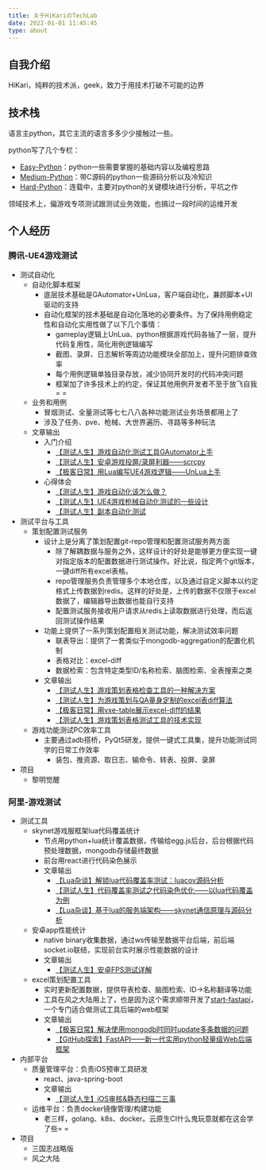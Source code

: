 ```yaml
---
title: 关于HiKariのTechLab
date: 2022-01-01 11:45:45
type: about
---
```


## 自我介绍

HiKari，纯粹的技术派，geek，致力于用技术打破不可能的边界

## 技术栈

语言主python，其它主流的语言多多少少接触过一些。

python写了几个专栏：

- [Easy-Python](https://utmhikari.top/categories/Easy-Python/)：python一些需要掌握的基础内容以及编程思路
- [Medium-Python](https://utmhikari.top/categories/Medium-Python/)：带C源码的python一些源码分析以及冷知识
- [Hard-Python](https://utmhikari.top/categories/Hard-Python/)：连载中，主要对python的关键模块进行分析，平坑之作

领域技术上，偏游戏专项测试跟测试业务效能，也搞过一段时间的运维开发

## 个人经历

### 腾讯-UE4游戏测试

- 测试自动化
  - 自动化脚本框架
    - 底层技术基础是GAutomator+UnLua，客户端自动化，兼顾脚本+UI驱动的支持
    - 自动化框架的技术基础是自动化落地的必要条件。为了保持用例稳定性和自动化实用性做了以下几个事情：
      - gameplay逻辑上UnLua、python根据游戏代码各抽了一层，提升代码复用性，简化用例逻辑编写
      - 截图、录屏、日志解析等周边功能模块全部加上，提升问题排查效率
      - 每个用例逻辑单独目录存放，减少协同开发时的代码冲突问题
      - 框架加了许多技术上的约定，保证其他用例开发者不至于放飞自我= =
  - 业务和用例
    - 冒烟测试、全量测试等七七八八各种功能测试业务场景都用上了
    - 涉及了任务、pve、枪械、大世界遍历、寻路等多种玩法
  - 文章输出
    - 入门介绍
      - [【测试人生】游戏自动化测试工具GAutomator上手](https://utmhikari.top/2020/05/05/testlife/try_gautomator/)
      - [【测试人生】安卓游戏投屏/录屏利器——scrcpy](https://utmhikari.top/2020/07/18/testlife/scrcpy/)
      - [【极客日常】用Lua编写UE4游戏逻辑——UnLua上手](https://utmhikari.top/2020/08/02/geekdaily/unlua_try/)
    - 心得体会
      - [【测试人生】游戏自动化该怎么做？](https://utmhikari.top/2020/09/06/testlife/game_autotest/)
      - [【测试人生】UE4游戏枪械自动化测试的一些设计](https://utmhikari.top/2021/04/17/testlife/ue4_weapon_autotest/)
      - [【测试人生】副本自动化测试](https://utmhikari.top/2021/05/20/testlife/dungeon_autotest/)
- 测试平台与工具
  - 策划配置测试服务
    - 设计上是分离了策划配置git-repo管理和配置测试服务两方面
      - 除了解耦数据与服务之外，这样设计的好处是能够更方便实现一键对指定版本的配置数据进行测试操作。好比说，指定两个git版本，一键diff所有excel表格。
      - repo管理服务负责管理多个本地仓库，以及通过自定义脚本以约定格式上传数据到redis。这样的好处是，上传的数据不仅限于excel数据了，编辑器导出数据也能自行支持
      - 配置测试服务接收用户请求从redis上读取数据进行处理，而后返回测试操作结果
    - 功能上提供了一系列策划配置相关测试功能，解决测试效率问题
      - 联表导出：提供了一套类似于mongodb-aggregation的配置化机制
      - 表格对比：excel-diff
      - 数据检索：包含特定类型ID/名称检索、脑图检索、全表搜索之类
    - 文章输出
      - [【测试人生】游戏策划表格检查工具的一种解决方案](https://utmhikari.top/2021/03/06/testlife/table_check/)
      - [【测试人生】为游戏策划与QA量身定制的excel表diff算法](https://utmhikari.top/2020/01/23/testlife/excel_diff/)
      - [【极客日常】用vxe-table展示excel-diff的结果](https://utmhikari.top/2021/05/01/geekdaily/excel_diff_vxe-table/)
      - [【测试人生】游戏策划表格测试工具的技术实现](https://utmhikari.top/2021/06/01/testlife/table_test_tool/)
  - 游戏功能测试PC效率工具
    - 主要通过adb搭桥，PyQt5研发，提供一键式工具集，提升功能测试同学的日常工作效率
      - 装包、推资源、取日志、输命令、转表、投屏、录屏
- 项目
    - 黎明觉醒

### 阿里-游戏测试

- 测试工具
  - skynet游戏服框架lua代码覆盖统计
    - 节点用python+lua统计覆盖数据，传输给egg.js后台，后台根据代码预处理数据，mongodb存储最终数据
    - 前台用react进行代码染色展示
    - 文章输出
      - [【Lua杂谈】解锁lua代码覆盖率测试：luacov源码分析](https://utmhikari.top/2019/03/10/luatalk/luacov/)
      - [【测试人生】代码覆盖率测试之代码染色优化——以lua代码覆盖为例](https://utmhikari.top/2020/06/13/testlife/coverage_beautify/)
      - [【Lua杂谈】基于lua的服务端架构——skynet通信原理与源码分析](https://utmhikari.top/2019/10/20/luatalk/skynet/)
  - 安卓app性能统计
    - native binary收集数据，通过ws传输至数据平台后端，前后端socket.io联结，实现前台实时展示性能数据的设计
    - 文章输出
      - [【测试人生】安卓FPS测试详解](https://utmhikari.top/2019/07/13/testlife/android_fps/)
  - excel策划配置工具
    - 实时更新配置数据，提供导表检查、脑图检索、ID->名称翻译等功能
    - 工具在风之大陆用上了，也是因为这个需求顺带开发了[start-fastapi](https://github.com/utmhikari/start-fastapi)，一个专门适合做测试工具后端的web框架
    - 文章输出
      - [【极客日常】解决使用mongodb时同时update多条数据的问题](https://utmhikari.top/2020/01/12/geekdaily/mongo_multi_updatemany/)
      - [【GitHub探索】FastAPI——新一代实用python轻量级Web后端框架](https://utmhikari.top/2020/02/01/githubdiscovery/fastapi/)
- 内部平台
  - 质量管理平台：负责iOS预审工具研发
    - react、java-spring-boot
    - 文章输出
      - [【测试人生】iOS审核&静态扫描二三事](https://utmhikari.top/2019/08/19/testlife/ios_review/)
  - 运维平台：负责docker镜像管理/构建功能
    - 老三样，golang、k8s、docker。云原生CI什么鬼玩意就都在这会学了些= =
- 项目
  - 三国志战略版
  - 风之大陆
